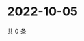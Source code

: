 # 2022-10-05

共 0 条

<!-- BEGIN WEIBO -->
<!-- 最后更新时间 Wed Oct 05 2022 03:21:08 GMT+0800 (China Standard Time) -->

<!-- END WEIBO -->
